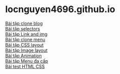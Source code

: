 # locnguyen4696.github.io
<a href="https://locnguyen4696.github.io/bt-clone-blog/index.html">Bài tập clone blog</a><br>
<a href="https://locnguyen4696.github.io/bt-selectors/index.html">Bài tập selectors</a><br>
<a href="https://locnguyen4696.github.io/bt-link-and-img/index.html">Bài tập Link and img</a><br>
<a href="https://locnguyen4696.github.io/bt-clone-menu/">Bài tập clone menu</a><br>
<a href="https://locnguyen4696.github.io/bt-css-layout/">Bài tập CSS layout</a><br>
<a href="https://locnguyen4696.github.io/bt-image-layout/index.html">Bài tập Image layout</a><br>
<a href="https://locnguyen4696.github.io/bt-animation/index.html">Bài tập Animation</a><br>
<a href="https://locnguyen4696.github.io/bt-menu-da-cap/zing/index.html">Bài tập Menu đa cấp</a><br>
<a href="https://locnguyen4696.github.io/html-test/index.html">Bài test HTML CSS</a><br>
